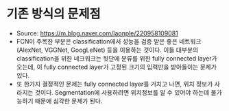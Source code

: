 # 기존 방식의 문제점
- Source: https://m.blog.naver.com/laonple/220958109081
- FCN이 주목한 부분은 classification에서 성능을 검증 받은 좋은 네트워크 (AlexNet, VGGNet, GoogLeNet) 등을 이용하는 것이다. 이들 대부분의 classification을 위한 네크워크는 뒷단에 분류를 위한 fully connected layer가 오는데, 이 fully connected layer가 고정된 크기의 입력만을 받아들이는 문제가 있다.
- 또 한가지 결정적인 문제는 fully connected layer를 거치고 나면, 위치 정보가 사라지는 것이다. Segmentation에 사용하려면 위치정보를 알 수 있어야 하는데 불가능하기 때문에 심각한 문제가 된다.
